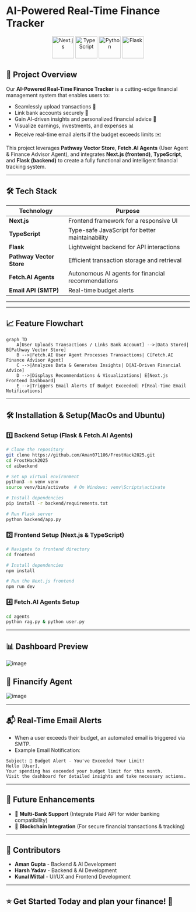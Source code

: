 # AI-Powered Real-Time Finance Tracker
<p align="center">
  <img src="https://cdn.jsdelivr.net/gh/devicons/devicon/icons/nextjs/nextjs-original.svg" alt="Next.js" width="60" height="60"/>
  <img src="https://cdn.jsdelivr.net/gh/devicons/devicon/icons/typescript/typescript-original.svg" alt="TypeScript" width="60" height="60"/>
  <img src="https://cdn.jsdelivr.net/gh/devicons/devicon/icons/python/python-original.svg" alt="Python" width="60" height="60"/>
  <img src="https://cdn.jsdelivr.net/gh/devicons/devicon/icons/flask/flask-original.svg" alt="Flask" width="60" height="60"/>
</p>

## 🚀 Project Overview
Our **AI-Powered Real-Time Finance Tracker** is a cutting-edge financial management system that enables users to:
- Seamlessly upload transactions 📂
- Link bank accounts securely 🏦
- Gain AI-driven insights and personalized financial advice 🤖
- Visualize earnings, investments, and expenses 📊
- Receive real-time email alerts if the budget exceeds limits ✉️

This project leverages **Pathway Vector Store**, **Fetch.AI Agents** (User Agent & Finance Advisor Agent), and integrates **Next.js (frontend)**, **TypeScript**, and **Flask (backend)** to create a fully functional and intelligent financial tracking system.

---

## 🛠️ Tech Stack
| Technology | Purpose |
|------------|---------|
| **Next.js** | Frontend framework for a responsive UI |
| **TypeScript** | Type-safe JavaScript for better maintainability |
| **Flask** | Lightweight backend for API interactions |
| **Pathway Vector Store** | Efficient transaction storage and retrieval |
| **Fetch.AI Agents** | Autonomous AI agents for financial recommendations |
| **Email API (SMTP)** | Real-time budget alerts |

---


---

## 📈 Feature Flowchart
```mermaid
graph TD
    A[User Uploads Transactions / Links Bank Account] -->|Data Stored| B[Pathway Vector Store]
    B -->|Fetch.AI User Agent Processes Transactions| C[Fetch.AI Finance Advisor Agent]
    C -->|Analyzes Data & Generates Insights| D[AI-Driven Financial Advice]
    D -->|Displays Recommendations & Visualizations| E[Next.js Frontend Dashboard]
    E -->|Triggers Email Alerts If Budget Exceeded| F[Real-Time Email Notifications]
```
---

## 🛠️ Installation & Setup(MacOs and Ubuntu)

### 1️⃣ Backend Setup (Flask & Fetch.AI Agents)
```bash
# Clone the repository
git clone https://github.com/Aman071106/FrostHack2025.git
cd FrostHack2025
cd aibackend

# Set up virtual environment
python3 -m venv venv
source venv/bin/activate  # On Windows: venv\Scripts\activate

# Install dependencies
pip install -r backend/requirements.txt

# Run Flask server
python backend/app.py
```

### 2️⃣ Frontend Setup (Next.js & TypeScript)
```bash
# Navigate to frontend directory
cd frontend

# Install dependencies
npm install

# Run the Next.js frontend
npm run dev
```

### 4️⃣ Fetch.AI Agents Setup
```bash
cd agents
python rag.py & python user.py
```

---

## 📊 Dashboard Preview
![image](https://github.com/user-attachments/assets/b9298ee4-024e-41ad-aa95-477900161220)
## 🤖 Financify Agent
![image](https://github.com/user-attachments/assets/9151ad08-8759-47e5-97a7-91d7504facf2)


---

## 📬 Real-Time Email Alerts
- When a user exceeds their budget, an automated email is triggered via SMTP.
- Example Email Notification:
```
Subject: 🚨 Budget Alert - You've Exceeded Your Limit!
Hello [User],
Your spending has exceeded your budget limit for this month.
Visit the dashboard for detailed insights and take necessary actions.
```

---

## 🎯 Future Enhancements
- 🏦 **Multi-Bank Support** (Integrate Plaid API for wider banking compatibility)
- 📡 **Blockchain Integration** (For secure financial transactions & tracking)

---

## 🤝 Contributors
- **Aman Gupta** - Backend & AI Development
- **Harsh Yadav** - Backend & AI Development
- **Kunal Mittal** - UI/UX and Frontend Development

---

## ⭐ Get Started Today and plan your finance! 🚀

